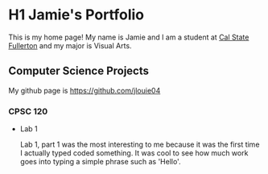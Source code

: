 # H1 Jamie's Portfolio
This is my home page! My name is Jamie and I am a student at [Cal State Fullerton](http://www.fullerton.edu/) and my major is Visual Arts.

## Computer Science Projects

My github page is https://github.com/jlouie04

### CPSC 120

* Lab 1

    Lab 1, part 1 was the most interesting to me because it was the first time I actually typed coded something. It was cool to see how much work goes into typing a simple phrase such as 'Hello'.